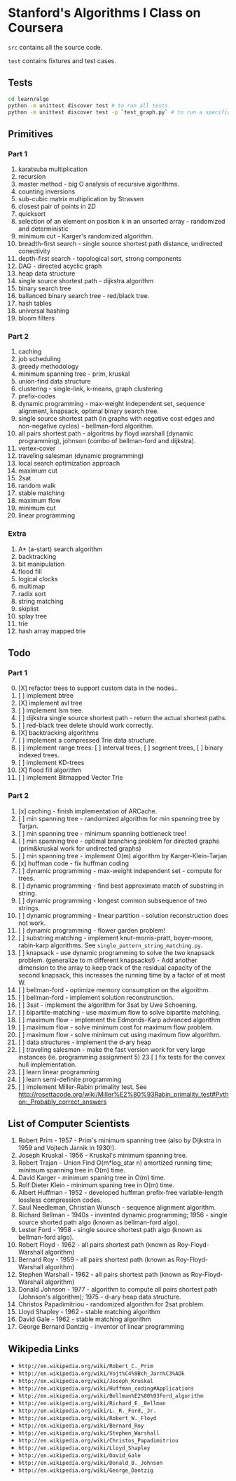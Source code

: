 # Stanford's Algorithms I Class on Coursera

`src` contains all the source code.

`test` contains fixtures and test cases.


## Tests

```bash
cd learn/algo
python -m unittest discover test # to run all tests.
python -m unittest discover test -p `test_graph.py` # to run a specific test case.
```

## Primitives

### Part 1
1. karatsuba multiplication
2. recursion
3. master method - big O analysis of recursive algorithms.
4. counting inversions
5. sub-cubic matrix multiplication by Strassen
6. closest pair of points in 2D
7. quicksort
8. selection of an element on position k in an unsorted array - randomized and deterministic
9. minimum cut - Karger's randomized algorithm.
10. breadth-first search - single source shortest path distance, undirected conectivity
11. depth-first search - topological sort, strong components
12. DAG - directed acyclic graph
13. heap data structure
14. single source shortest path - dijkstra algorithm
15. binary search tree
16. ballanced binary search tree - red/black tree.
17. hash tables
18. universal hashing
19. bloom filters

### Part 2
1. caching
2. job scheduling
2. greedy methodology
3. minimum spanning tree - prim, kruskal
5. union-find data structure
6. clustering - single-link, k-means, graph clustering
7. prefix-codes
8. dynamic programming - max-weight independent set, sequence alignment, knapsack, optimal binary search tree.
9. single source shortest path (in graphs with negative cost edges and non-negative cycles) - bellman-ford algorithm.
10. all pairs shortest path - algoritms by floyd warshall (dynamic programming), johnson (combo of bellman-ford and dijkstra).
11. vertex-cover
12. traveling salesman (dynamic programming)
13. local search optimization approach
14. maximum cut
15. 2sat
16. random walk
17. stable matching
18. maximum flow
19. minimum cut
20. linear programming

### Extra
1. A* (a-start) search algorithm
2. backtracking
3. bit manipulation
4. flood fill
5. logical clocks
6. multimap
7. radix sort
8. string matching
9. skiplist
10. splay tree
11. trie
12. hash array mapped trie

## Todo

### Part 1
0. [X] refactor trees to support custom data in the nodes..
0. [ ] implement btree
1. [X] implement avl tree
1. [ ] implement lsm tree.
3. [ ] dijkstra single source shortest path - return the actual shortest paths.
4. [ ] red-black tree delete should work correctly.
5. [X] backtracking algorithms
6. [ ] implement a compressed Trie data structure.
7. [ ] implement range trees: [ ] interval trees, [ ] segment trees, [ ] binary indexed trees.
8. [ ] implement KD-trees
9. [X] flood fill algorithm
10. [ ] implement Bitmapped Vector Trie

### Part 2
1.  [x] caching - finish implementation of ARCache.
2.  [ ] min spanning tree - randomized algorithm for min spanning tree by Tarjan.
4.  [ ] min spanning tree - minimum spanning bottleneck tree!
5.  [ ] min spanning tree - optimal branching problem for directed graphs (prim&kruskal work for undirected graphs)
6.  [ ] min spanning tree - implement O(m) algorithm by Karger-Klein-Tarjan
7.  [x] huffman code - fix huffman coding
8.  [ ] dynamic programming - max-weight independent set - compute for trees.
9.  [ ] dynamic programming - find best approximate match of substring in string.
10. [ ] dynamic programming - longest common subsequence of two strings.
11. [ ] dynamic programming - linear partition - solution reconstruction does not work.
12. [ ] dynamic programming - flower garden problem!
13. [ ] substring matching - implement knut-morris-pratt, boyer-moore, rabin-karp algorithms. See `single_pattern_string_matching.py`.
14. [ ] knapsack - use dynamic programming to solve the two knapsack problem. (generalize to m different knapsacks!)
        - Add another dimension to the array to keep track of the residual capacity of the second knapsack, this increases the running time by a factor of at most W.
15. [ ] bellman-ford - optimize memory consumption on the algorithm.
16. [ ] bellman-ford - implement solution reconstrunction.
17. [ ] 3sat - implement the algorithm for 3sat by Uwe Schoening.
18. [ ] bipartite-matching - use maximum flow to solve bipartite matching.
19. [ ] maximum flow - implement the Edmonds-Karp advanced algorithm
19. [ ] maximum flow - solve minimum cost for maximum flow problem.
20. [ ] maximum flow - solve minimum cut using maximum flow algorithm.
21. [ ] data structures - implement the d-ary heap
22. [ ] traveling salesman - make the fast version work for very large instances (ie. programming assignment 5)
23  [ ] fix tests for the convex hull implementation.
24. [ ] learn linear programming
25. [ ] learn semi-definite programming
26. [ ] implement Miller-Rabin primality test. See http://rosettacode.org/wiki/Miller%E2%80%93Rabin_primality_test#Python:_Probably_correct_answers

## List of Computer Scientists

1. Robert Prim - 1957 - Prim's minimum spanning tree (also by Dijkstra in 1959 and Vojtech Jarnik in 1930!).
2. Joseph Kruskal - 1956 - Kruskal's minimum spanning tree.
3. Robert Trajan - Union Find O(m\*log_star n) amortized running time; minimum spanning tree in O(m) time.
3. David Karger - minimum spaning tree in O(m) time.
3. Rolf Dieter Klein - minimum spaning tree in O(m) time.
4. Albert Huffman - 1952 - developed huffman prefix-free variable-length lossless compression codes.
5. Saul Needleman, Christian Wunsch - sequence alignment algorithm.
6. Richard Bellman - 1940s - invented dynamic programming; 1956 - single source shorted path algo (known as bellman-ford algo).
7. Lester Ford - 1958 - single source shortest path algo (known as bellman-ford algo).
8. Robert Floyd - 1962 - all pairs shortest path (known as Roy-Floyd-Warshall algorithm)
9. Bernard Roy - 1959 - all pairs shortest path (known as Roy-Floyd-Warshall algorithm)
10. Stephen Warshall - 1962 - all pairs shortest path (known as Roy-Floyd-Warshall algorithm)
10. Donald Johnson - 1977 - algorithm to compute all pairs shortest path (Johnson's algorithm); 1975 - d-ary heap data structure.
11. Christos Papadimitriou - randomized algorithm for 2sat problem.
12. Lloyd Shapley - 1962 - stable matching algorithm
13. David Gale - 1962 - stable matching algorithm
14. George Bernard Dantzig - inventor of linear programming

## Wikipedia Links

- `http://en.wikipedia.org/wiki/Robert_C._Prim`
- `http://en.wikipedia.org/wiki/Vojt%C4%9Bch_Jarn%C3%ADk`
- `http://en.wikipedia.org/wiki/Joseph_Kruskal`
- `http://en.wikipedia.org/wiki/Huffman_coding#Applications`
- `http://en.wikipedia.org/wiki/Bellman%E2%80%93Ford_algorithm`
- `http://en.wikipedia.org/wiki/Richard_E._Bellman`
- `http://en.wikipedia.org/wiki/L._R._Ford,_Jr.`
- `http://en.wikipedia.org/wiki/Robert_W._Floyd`
- `http://en.wikipedia.org/wiki/Bernard_Roy`
- `http://en.wikipedia.org/wiki/Stephen_Warshall`
- `http://en.wikipedia.org/wiki/Christos_Papadimitriou`
- `http://en.wikipedia.org/wiki/Lloyd_Shapley`
- `http://en.wikipedia.org/wiki/David_Gale`
- `http://en.wikipedia.org/wiki/Donald_B._Johnson`
- `http://en.wikipedia.org/wiki/George_Dantzig`
